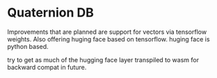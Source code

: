 # Quaternion DB
Improvements that are planned are support for vectors via tensorflow weights. Also offering huging face based on tensorflow. huging face is python based.

try to get as much of the hugging face layer transpiled to wasm for backward compat in future.
